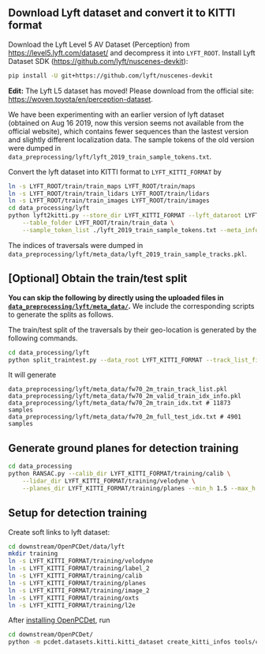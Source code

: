 
## Download Lyft dataset and convert it to KITTI format
Download the Lyft Level 5 AV Dataset (Perception)
from https://level5.lyft.com/dataset/ and decompress it
into `LYFT_ROOT`. Install Lyft Dataset SDK (https://github.com/lyft/nuscenes-devkit):

```bash
pip install -U git+https://github.com/lyft/nuscenes-devkit
```
**Edit:** The Lyft L5 dataset has moved! Please download from the official site: https://woven.toyota/en/perception-dataset.

We have been experimenting with an earlier version of lyft dataset
(obtained on Aug 16 2019, now this version seems not available from the official website),
which contains fewer sequences than the lastest version and slightly different localization data.
The sample tokens of the old version were dumped in
`data_preprocessing/lyft/lyft_2019_train_sample_tokens.txt`.

Convert the lyft dataset into KITTI format to `LYFT_KITTI_FORMAT` by
```bash
ln -s LYFT_ROOT/train/train_maps LYFT_ROOT/train/maps
ln -s LYFT_ROOT/train/train_lidars LYFT_ROOT/train/lidars
ln -s LYFT_ROOT/train/train_images LYFT_ROOT/train/images
cd data_processing/lyft
python lyft2kitti.py --store_dir LYFT_KITTI_FORMAT --lyft_dataroot LYFT_ROOT/train \
    --table_folder LYFT_ROOT/train/train_data \
    --sample_token_list ./lyft_2019_train_sample_tokens.txt --meta_info_prefix trainset_
```

The indices of traversals were dumped in `data_preprocessing/lyft/meta_data/lyft_2019_train_sample_tracks.pkl`.

## \[Optional\] Obtain the train/test split
**You can skip the following by directly using the uploaded files in
[`data_preprocessing/lyft/meta_data/`](meta_data).** We include the corresponding
scripts to generate the splits as follows.

The train/test split of the traversals by their geo-location
is generated by the following commands.
```bash
cd data_processing/lyft
python split_traintest.py --data_root LYFT_KITTI_FORMAT --track_list_file meta_data/lyft_2019_train_sample_tracks.pkl
```
It will generate
```
data_preprocessing/lyft/meta_data/fw70_2m_train_track_list.pkl
data_preprocessing/lyft/meta_data/fw70_2m_valid_train_idx_info.pkl
data_preprocessing/lyft/meta_data/fw70_2m_train_idx.txt # 11873 samples
data_preprocessing/lyft/meta_data/fw70_2m_full_test_idx.txt # 4901 samples
```

## Generate ground planes for detection training
```bash
cd data_processing
python RANSAC.py --calib_dir LYFT_KITTI_FORMAT/training/calib \
    --lidar_dir LYFT_KITTI_FORMAT/training/velodyne \
    --planes_dir LYFT_KITTI_FORMAT/training/planes --min_h 1.5 --max_h 2.5
```
## Setup for detection training

Create soft links to lyft dataset:
```bash
cd downstream/OpenPCDet/data/lyft
mkdir training
ln -s LYFT_KITTI_FORMAT/training/velodyne
ln -s LYFT_KITTI_FORMAT/training/label_2
ln -s LYFT_KITTI_FORMAT/training/calib
ln -s LYFT_KITTI_FORMAT/training/planes
ln -s LYFT_KITTI_FORMAT/training/image_2
ln -s LYFT_KITTI_FORMAT/training/oxts
ln -s LYFT_KITTI_FORMAT/training/l2e
```
After [installing OpenPCDet](../../downstream/OpenPCDet/docs/INSTALL.md), run
```bash
cd downstream/OpenPCDet/
python -m pcdet.datasets.kitti.kitti_dataset create_kitti_infos tools/cfgs/dataset_configs/lyft_dataset.yaml True
```

